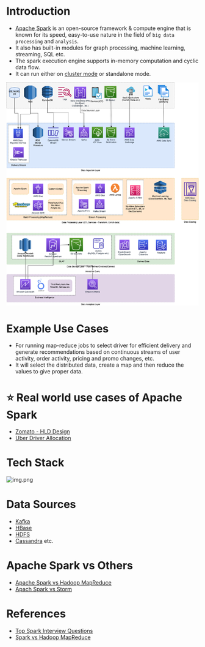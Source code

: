 # Introduction
- [Apache Spark](https://spark.apache.org) is an open-source framework & compute engine that is known for its speed, easy-to-use nature in the field of `big data processing` and `analysis`.
- It also has built-in modules for graph processing, machine learning, streaming, SQL etc.
- The spark execution engine supports in-memory computation and cyclic data flow.
- It can run either on [cluster mode](../../0_SystemGlossaries/Scalability/ServersCluster.md) or standalone mode.

![](../../12_HLDDesignProblemsUC/AWS_ModernDataArchitecture/AWS-Data-Architecture-ETL-OLTP-OLAP-DataLake.png)

# Example Use Cases
- For running map-reduce jobs to select driver for efficient delivery and generate recommendations based on continuous streams of user activity, order activity, pricing and promo changes, etc.
- It will select the distributed data, create a map and then reduce the values to give proper data.

# :star: Real world use cases of Apache Spark
- [Zomato - HLD Design](../../12_HLDDesignProblemsUC/FoodOrderingZomatoSwiggy/Readme.md)
- [Uber Driver Allocation](../../12_HLDDesignProblemsUC/DriverAllocationUberGoJek/Readme.md)

# Tech Stack

![img.png](https://www.altexsoft.com/media/2021/06/word-image-14.png)

# Data Sources
- [Kafka](../../4_MessageBrokers/Kafka/Readme.md)
- [HBase](../../3_DatabaseServices/NoSQL-Databases/WideColumnDB/ApacheHBase.md)
- [HDFS](../../9_FileStorage/ApacheHDFS.md) 
- [Cassandra](../../3_DatabaseServices/NoSQL-Databases/WideColumnDB/ApacheCasandra.md) etc.

# Apache Spark vs Others
- [Apache Spark vs Hadoop MapReduce](ApacheSparkVsMapReduce.md) 
- [Apach Spark vs Storm](StreamProcessing/ApacheStorm.md#apachestorm-vs-spark)

# References
- [Top Spark Interview Questions](https://www.interviewbit.com/spark-interview-questions/)
- [Spark vs Hadoop MapReduce](https://www.integrate.io/blog/apache-spark-vs-hadoop-mapreduce/)